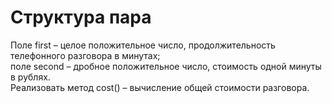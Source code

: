 # Структура пара
Поле first – целое положительное число, продолжительность телефонного разговора в минутах;  
поле second – дробное положительное число, стоимость одной минуты в рублях.  
Реализовать метод cost() – вычисление общей стоимости разговора.  
